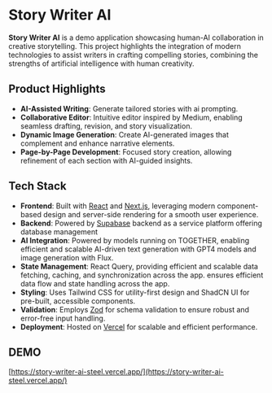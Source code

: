 # Story Writer AI

**Story Writer AI** is a demo application showcasing human-AI collaboration in creative storytelling. This project highlights the integration of modern technologies to assist writers in crafting compelling stories, combining the strengths of artificial intelligence with human creativity.

## Product Highlights

- **AI-Assisted Writing**: Generate tailored stories with ai prompting.
- **Collaborative Editor**: Intuitive editor inspired by Medium, enabling seamless drafting, revision, and story visualization.
- **Dynamic Image Generation**: Create AI-generated images that complement and enhance narrative elements.
- **Page-by-Page Development**: Focused story creation, allowing refinement of each section with AI-guided insights.

## Tech Stack

- **Frontend**: Built with [React](https://reactjs.org) and [Next.js](https://nextjs.org), leveraging modern component-based design and server-side rendering for a smooth user experience.
- **Backend**: Powered by [Supabase](https://supabase.com) backend as a service platform offering database management
- **AI Integration**: Powered by models running on TOGETHER, enabling efficient and scalable AI-driven text generation with GPT4 models and image generation with Flux.
- **State Management**: React Query, providing efficient and scalable data fetching, caching, and synchronization across the app. ensures efficient data flow and state handling across the app.
- **Styling**: Uses Tailwind CSS for utility-first design and ShadCN UI for pre-built, accessible components.
- **Validation**: Employs [Zod](https://zod.dev) for schema validation to ensure robust and error-free input handling.
- **Deployment**: Hosted on [Vercel](https://vercel.com) for scalable and efficient performance.

## DEMO
[https://story-writer-ai-steel.vercel.app/](https://story-writer-ai-steel.vercel.app/)
